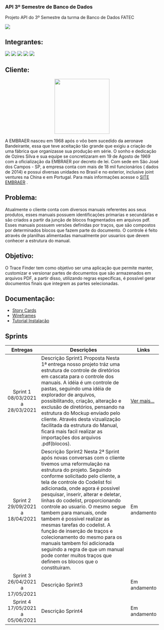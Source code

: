 
### API 3º Semestre de Banco de Dados
Projeto API do 3º Semestre da turma de Banco de Dados FATEC

![](https://user-images.githubusercontent.com/18652465/111547833-88631a00-8758-11eb-863c-ccf1e6e93f39.png)

## Integrantes:

 <a  href="https://www.linkedin.com/in/rodrigo-am%C3%A2ncio-do-prado-ten%C3%B3rio-a56641174"> <img src="https://img.shields.io/badge/Rodrigo%20Amancio%20--%20Scrum%20Master-Linkedin-blue"></a>
<a href="https://www.linkedin.com/in/luisaugustosb"> <img src="https://img.shields.io/badge/Lu%C3%ADs%20Augusto%20--%20Product%20Owner-Linkedin-blue"></a> 
<a href="https://www.linkedin.com/in/bahij-noureddine-941b681b7/"> <img src= "https://img.shields.io/badge/Bahij%20Noureddine-Linkedin-blue"></a>
<a href="https://www.linkedin.com/in/mateus-senne-172905149"> <img src= "https://img.shields.io/badge/Mateus%20Senne-Linkedin-blue"></a> 
<a href="https://www.linkedin.com/in/maxx-barcelos-aaa106b2"> <img src= "https://img.shields.io/badge/Maximiles%20Barcelos-Linkedin-blue"></a> 

 ## Cliente:
 
 <p align="center"> <img src="https://images-ext-2.discordapp.net/external/qs9oB7KZGcY3KhYPpksxNKz1cebbLrPIJUdqIyv2jIg/%3Fauto%3Dformat%26fit%3Dmax%26w%3D1200/https/img.ien.com/files/base/indm/ien/image/2019/09/Embraer_logo.5d8a763612cbb.png?width=400&height=242" width=180 heicht=180></p>
 
 A EMBRAER nasceu em 1968 após o vôo bem sucedido da aeronave Bandeirante, essa que teve aceitação tão grande que exigiu a criação de uma fábrica que organizasse sua produção em série. O sonho e dedicação de Ozires Silva e sua equipe se concretizaram em 19 de Agosto de 1969 com a oficialização da EMBRAER por decreto de lei.
Com sede em São José dos Campos - SP, a empresa conta com mais de 18 mil funcionários ( dados de 2014) e possui diversas unidades no Brasil e no exterior, inclusive joint ventures na China e em Portugal. Para mais informações acesse o [SITE EMBRAER]( https://embraer.com/br/pt) .

 ## Problema:
 Atualmente o cliente conta com diversos manuais referentes aos seus produtos, esses manuais possuem identificações primarias e secundárias e são criados a partir da junção de blocos fragmentados em arquivos pdf. Esses manuais possuem versões definidas por traços, que são compostos por determinados blocos que fazem parte do documento. O controle é feito através de planilhas alimentadas manualmente por usuarios que devem conhecer a estrutura do manual.
 
 ## Objetivo:
 O Trace Finder tem como objetivo ser uma aplicação que permite manter, customizar e versionar partes de documentos que são armazenados em arquivos PDF, a partir disso, utilizando regras específicas, é possível gerar documentos finais que integrem as partes selecionadas.
 
  ## Documentação:
 
 - [Story Cards](https://github.com/MaXximiles/API-3SEM/tree/main/User%20Story%20Cards)
 - [Wireframes](https://github.com/MaXximiles/API-3SEM/tree/main/Wireframes)
 - [Tutorial Instalação](https://github.com/MaXximiles/API-3SEM/tree/main/Documenta%C3%A7%C3%A3o)
 
<h2>Sprints</h2>
       <table>
              <thead>
                     <th width=150px>Entregas</th>
                     <th width=100%>Descrições</th>
                     <th width=100px>Links</th>
              </thead>
              <tbody>
                     <tr>
                            <td align=center>Sprint 1<br>08/03/2021 a 28/03/2021</td>
                            <td >Descrição Sprint1
                             Proposta
                             Nesta 1ª entrega nosso projeto tráz uma estrutura de controle de diretórios em cascata para o controle dos manuais.
                             A idéia é um controle de pastas, seguindo uma idéia de explorador de arquivos, possibilitando, criação, alteração e exclusão de diretórios, pensando na estrutura do Mockup enviado pelo cliente.
                             Através desta vizualização facilitada da estrutura do Manual, ficará mais facil realizar as importações dos arquivos .pdf(blocos).                   
                            </td>
                            <td><p><a href="https://github.com/MaXximiles/API-3SEM/tree/sprint-1">Ver mais...</a></p></td>
                     </tr>
                     <tr>
                            <td align=center>Sprint 2<br>29/09/2021 a 18/04/2021</td>
                            <td>Descrição Sprint2
                             Nesta 2ª Sprint após novas conversas com o cliente tivemos uma reformulação na estrutura do projeto.
                             Seguindo conforme solicitado pelo cliente, a tela de controle do Codelist foi adicionada, onde agora é possivel pesquisar, inserir, alterar e deletar, linhas do codelist, proporcionando controle ao usuario. O mesmo segue tambem para manuais, onde tambem é possivel realizar as mesmas tarefas do codelist.
                             A função de inserção de traços e colecionamento do mesmo para os manuais tambem foi adicionada seguindo a regra de que um manual pode conter muitos traços que definem os blocos que o constituiram.
                            </td>
                            <td><p>Em andamento</p></td>
                     </tr>
                     <tr>
                            <td align=center>Sprint 3<br>26/04/2021 a 17/05/2021</td>
                            <td>Descrição Sprint3</td>
                            <td><p>Em andamento</p></td>
                     </tr>
                      <tr>
                            <td align=center>Sprint 4<br>17/05/2021 a 05/06/2021</td>
                            <td>Descrição Sprint4</td>
                            <td><p>Em andamento</p></td>
                     </tr>
              </tbody>
       </table>
        
